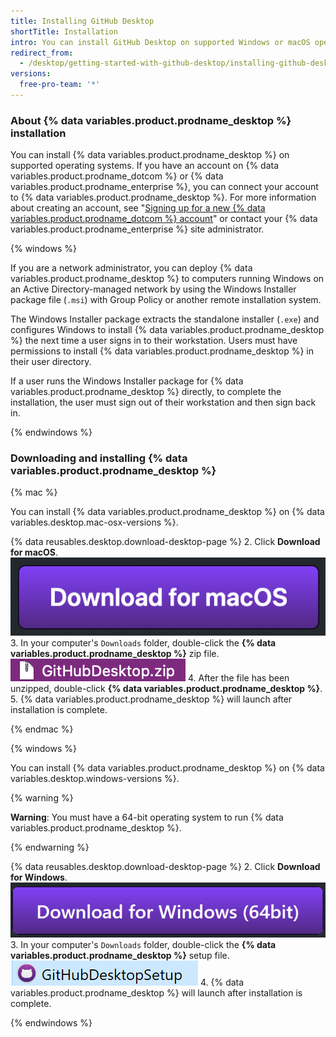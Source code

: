 ```yaml
---
title: Installing GitHub Desktop
shortTitle: Installation
intro: You can install GitHub Desktop on supported Windows or macOS operating systems.
redirect_from:
  - /desktop/getting-started-with-github-desktop/installing-github-desktop
versions:
  free-pro-team: '*'
---
```


### About {% data variables.product.prodname_desktop %} installation

You can install {% data variables.product.prodname_desktop %} on supported operating systems. If you have an account on {% data variables.product.prodname_dotcom %} or {% data variables.product.prodname_enterprise %}, you can connect your account to {% data variables.product.prodname_desktop %}. For more information about creating an account, see "[Signing up for a new {% data variables.product.prodname_dotcom %} account](/articles/signing-up-for-a-new-github-account/)" or contact your {% data variables.product.prodname_enterprise %} site administrator.

{% windows %}

If you are a network administrator, you can deploy {% data variables.product.prodname_desktop %} to computers running Windows on an Active Directory-managed network by using the Windows Installer package file (`.msi`) with Group Policy or another remote installation system.

The Windows Installer package extracts the standalone installer (`.exe`) and configures Windows to install {% data variables.product.prodname_desktop %} the next time a user signs in to their workstation. Users must have permissions to install {% data variables.product.prodname_desktop %} in their user directory.

If a user runs the Windows Installer package for {% data variables.product.prodname_desktop %} directly, to complete the installation, the user must sign out of their workstation and then sign back in.

{% endwindows %}

### Downloading and installing {% data variables.product.prodname_desktop %}

{% mac %}

You can install {% data variables.product.prodname_desktop %} on {% data variables.desktop.mac-osx-versions %}.

{% data reusables.desktop.download-desktop-page %}
2. Click **Download for macOS**.
  ![The Download for macOS button](/assets/images/help/desktop/download-for-mac.png)
3. In your computer's `Downloads` folder, double-click the **{% data variables.product.prodname_desktop %}** zip file.
  ![The GitHubDesktop.zip file](/assets/images/help/desktop/mac-zipfile.png)
4. After the file has been unzipped, double-click **{% data variables.product.prodname_desktop %}**.
5. {% data variables.product.prodname_desktop %} will launch after installation is complete.

{% endmac %}

{% windows %}

You can install {% data variables.product.prodname_desktop %} on {% data variables.desktop.windows-versions %}.

{% warning %}

**Warning**: You must have a 64-bit operating system to run {% data variables.product.prodname_desktop %}.

{% endwarning %}

{% data reusables.desktop.download-desktop-page %}
2. Click **Download for Windows**.
  ![The Download for Windows button](/assets/images/help/desktop/download-for-windows.png)
3. In your computer's `Downloads` folder, double-click the **{% data variables.product.prodname_desktop %}** setup file.
  ![The GitHubDesktopSetup file](/assets/images/help/desktop/windows-githubdesktopsetup.png)
4. {% data variables.product.prodname_desktop %} will launch after installation is complete.

{% endwindows %}
